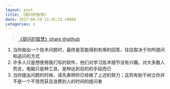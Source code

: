 ```yaml
---
layout: post
title: 《提问的智慧》
date: 2017-08-19 13:45:22 +0800
categories: z 
---
```

> [《提问的智慧》share @github](https://github.com/ruby-china/How-To-Ask-Questions-The-Smart-Way/blob/master/README-zh_CN.md)

1. 当你拋出一个技术问题时，最终是否能得到有用的回答，往往取决于你所提问和追问的方式
2. 许多人只是想使用我们写的软件，他们对学习技术细节没有兴趣。对大多数人而言，电脑只是种工具，是种达到目的的手段而已
3. 当你提出问题的时候，请先表明你已经做了上述的努力；这将有助于树立你并不是一个不劳而获且浪费别人的时间的提问者
